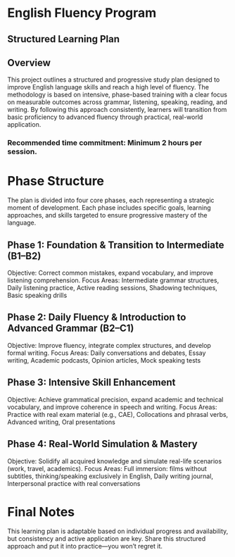# English Fluency Program
## Structured Learning Plan

## Overview
This project outlines a structured and progressive study plan designed to improve English language skills and reach a high level of fluency. The methodology is based on intensive, phase-based training with a clear focus on measurable outcomes across grammar, listening, speaking, reading, and writing.
By following this approach consistently, learners will transition from basic proficiency to advanced fluency through practical, real-world application.

### Recommended time commitment: Minimum 2 hours per session.

# Phase Structure
The plan is divided into four core phases, each representing a strategic moment of development. Each phase includes specific goals, learning approaches, and skills targeted to ensure progressive mastery of the language.

## Phase 1: Foundation & Transition to Intermediate (B1–B2)
Objective: Correct common mistakes, expand vocabulary, and improve listening comprehension.
Focus Areas: Intermediate grammar structures, Daily listening practice, Active reading sessions, Shadowing techniques, Basic speaking drills

## Phase 2: Daily Fluency & Introduction to Advanced Grammar (B2–C1)
Objective: Improve fluency, integrate complex structures, and develop formal writing.
Focus Areas: Daily conversations and debates, Essay writing, Academic podcasts, Opinion articles, Mock speaking tests

## Phase 3: Intensive Skill Enhancement
Objective: Achieve grammatical precision, expand academic and technical vocabulary, and improve coherence in speech and writing.
Focus Areas: Practice with real exam material (e.g., CAE), Collocations and phrasal verbs, Advanced writing, Oral presentations

## Phase 4: Real-World Simulation & Mastery
Objective: Solidify all acquired knowledge and simulate real-life scenarios (work, travel, academics).
Focus Areas: Full immersion: films without subtitles, thinking/speaking exclusively in English, Daily writing journal, Interpersonal practice with real conversations

# Final Notes
This learning plan is adaptable based on individual progress and availability, but consistency and active application are key. Share this structured approach and put it into practice—you won’t regret it.
